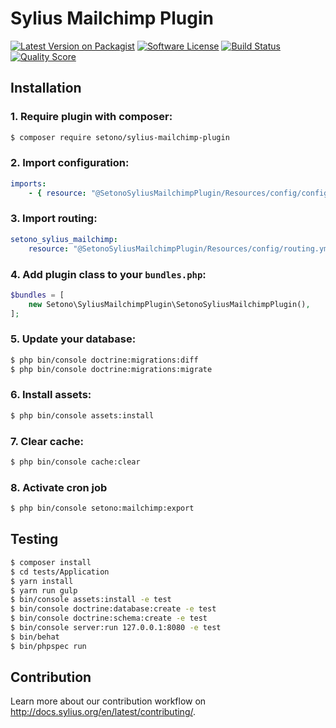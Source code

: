 # Sylius Mailchimp Plugin

[![Latest Version on Packagist][ico-version]][link-packagist]
[![Software License][ico-license]](LICENSE)
[![Build Status][ico-travis]][link-travis]
[![Quality Score][ico-code-quality]][link-code-quality]

## Installation

### 1. Require plugin with composer:

```bash
$ composer require setono/sylius-mailchimp-plugin
```

### 2. Import configuration:

```yaml
imports:
    - { resource: "@SetonoSyliusMailchimpPlugin/Resources/config/config.yml" }
```

### 3. Import routing:
   
```yaml
setono_sylius_mailchimp:
    resource: "@SetonoSyliusMailchimpPlugin/Resources/config/routing.yml"
```

### 4. Add plugin class to your `bundles.php`:

```php
$bundles = [
    new Setono\SyliusMailchimpPlugin\SetonoSyliusMailchimpPlugin(),
];
```

### 5. Update your database:

```bash
$ php bin/console doctrine:migrations:diff
$ php bin/console doctrine:migrations:migrate
```

### 6. Install assets:

```bash
$ php bin/console assets:install
```

### 7. Clear cache:

```bash
$ php bin/console cache:clear
```

### 8. Activate cron job

```bash
$ php bin/console setono:mailchimp:export
```
    
## Testing

```bash
$ composer install
$ cd tests/Application
$ yarn install
$ yarn run gulp
$ bin/console assets:install -e test
$ bin/console doctrine:database:create -e test
$ bin/console doctrine:schema:create -e test
$ bin/console server:run 127.0.0.1:8080 -e test
$ bin/behat
$ bin/phpspec run
```

## Contribution

Learn more about our contribution workflow on http://docs.sylius.org/en/latest/contributing/.

[ico-version]: https://img.shields.io/packagist/v/setono/sylius-mailchimp-plugin.svg?style=flat-square
[ico-license]: https://img.shields.io/badge/license-MIT-brightgreen.svg?style=flat-square
[ico-travis]: https://img.shields.io/travis/Setono/SyliusMailchimpPlugin/master.svg?style=flat-square
[ico-code-quality]: https://img.shields.io/scrutinizer/g/Setono/SyliusMailchimpPlugin.svg?style=flat-square

[link-packagist]: https://packagist.org/packages/setono/sylius-mailchimp-plugin
[link-travis]: https://travis-ci.org/Setono/SyliusMailchimpPlugin
[link-code-quality]: https://scrutinizer-ci.com/g/Setono/SyliusMailchimpPlugin
